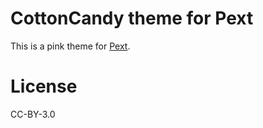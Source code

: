 # CottonCandy theme for Pext
This is a pink theme for [Pext](https://github.com/Pext/Pext).

# License
CC-BY-3.0
